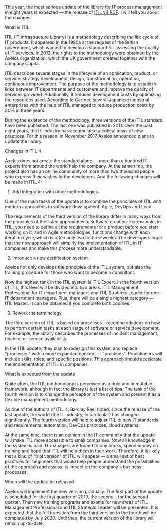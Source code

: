 This year, the most serious update of the library for IT process management in eight years is expected — the release of <a href="https://itil.press/">ITIL v4 PDF</a>. I will tell you about the changes.

What is ITIL

ITIL (IT Infrastructure Library) is a methodology describing the life cycle of IT products. It appeared in the 1980s at the request of the British government, which wanted to develop a standard for assessing the quality of IT services. In 2013, the rights to the methodology were obtained by the Axelos organization, which the UK government created together with the company Capita.

ITIL describes several stages in the lifecycle of an application, product, or service: strategy development, design, transformation, operation, continuous improvement. The purpose of the methodology is to establish links between IT departments and customers and improve the quality of services provided. Additionally, it reduces development costs by optimizing the resources used. According to Gartner, several Japanese industrial enterprises with the help of ITIL managed to reduce production costs by 30% in three years.

During the existence of the methodology, three versions of the ITIL standard have been published. The last one was published in 2011. Over the past eight years, the IT industry has accumulated a critical mass of new practices. For this reason, in November 2017 Axelos announced plans to update the library.

Changes in ITIL 4

Axelos does not create the standard alone — more than a hundred IT experts from around the world help the company. At the same time, the project also has an online community of more than two thousand people who express their wishes to the developers. And the following changes will be made in ITIL 4:

1. Add integration with other methodologies.

One of the main tasks of the update is to combine the principles of ITIL with modern approaches to software development: Agile, DevOps and Lean.

The requirements of the third version of the library differ in many ways from the principles of the listed approaches to software creation. For example, in ITIL, you need to define all the requirements for a product before you start working on it, and in Agile methodologies, functions change with each iteration cycle, which is often only two to three weeks. The developers hope that the new approach will simplify the implementation of ITIL in IT companies and make this process more understandable.

2. Introduce a new certification system.

Axelos not only develops the principles of the ITIL system, but also the training procedure for those who want to become a consultant.

Now the highest rank in the ITIL system is ITIL Expert. In the fourth version of ITIL, this level will be divided into two areas: ITIL Management Professional for IT department managers and ITIL Strategic Leader for non-IT department managers. Plus, there will be a single highest category — ITIL Master. It can be obtained if you complete both courses.

3. Rework the terminology.

The third version of ITIL is based on processes - recommendations on how to perform certain tasks at each stage of software or service development. For example, the library describes the processes of incident management, finance, or service availability.

In the ITIL update, they plan to redesign this system and replace "processes" with a more expanded concept — "practices". Practitioners will include skills, roles, and specific positions. This approach should accelerate the implementation of ITIL in companies.

What is expected from the update

Quite often, the ITIL methodology is perceived as a rigid and immutable framework, although in fact the library is just a list of tips. The task of the fourth version is to change the perception of the system and present it as a flexible management methodology.

As one of the authors of ITIL 4, Barclay Rae, noted, since the release of the last update, the world (the IT industry, in particular) has changed significantly. The fourth version will help to adjust ITIL to new IT standards and requirements: automation, DevOps practices, cloud systems.

At the same time, there is an opinion in the IT community that the update will make ITIL more accessible to small companies. Now all knowledge in the system is paid: IT managers are forced to buy books, spend money on training and hope that ITIL will help them in their work. Therefore, it is likely that a kind of "trial version" of ITIL will appear — a small set of best practices for beginners that would help people understand the possibilities of the approach and assess its impact on the company's business processes.

When will the update be released

Axelos will implement the new version gradually. The first part of the update is scheduled for the first quarter of 2019, the second - for the second quarter. Then new training programs and exams for new areas of ITIL Management Professional and ITIL Strategic Leader will be presented. It is expected that the full transition from the third version to the fourth will be completed by July 2020. Until then, the current version of the library will remain up-to-date.
